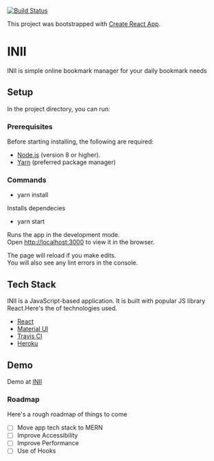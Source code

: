 [![Build Status](https://travis-ci.org/FunbiOyede/inii.svg?branch=master)](https://travis-ci.org/FunbiOyede/inii)

This project was bootstrapped with [Create React App](https://github.com/facebook/create-react-app).

# INII

INII is simple online bookmark manager for your daily bookmark needs

## Setup

In the project directory, you can run:

### Prerequisites

Before starting installing, the following are required:

- [Node.js](https://nodejs.org) (version 8 or higher).
- [Yarn](https://yarnpkg.com) (preferred package manager)

### Commands

- yarn install

Installs dependecies

- yarn start

Runs the app in the development mode.<br>
Open [http://localhost:3000](http://localhost:3000) to view it in the browser.

The page will reload if you make edits.<br>
You will also see any lint errors in the console.

## Tech Stack

INII is a JavaScript-based application. It is built with popular JS library React.Here's the of technologies used.

- [React](https://reactjs.org/)
- [Material UI](https://material-ui.com/)
- [Travis CI](https://travis-ci.org/)
- [Heroku](https://www.heroku.com/)

## Demo

Demo at [INII](http://inii.herokuapp.com/)

### Roadmap

Here's a rough roadmap of things to come

- [ ] Move app tech stack to MERN
- [ ] Improve Accessibility
- [ ] Improve Performance
- [ ] Use of Hooks
